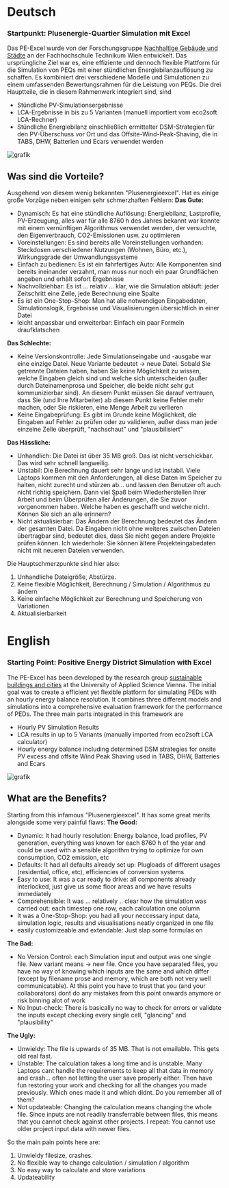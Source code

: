 # Deutsch
### Startpunkt: Plusenergie-Quartier Simulation mit Excel
Das PE-Excel wurde von der Forschungsgruppe [Nachhaltige Gebäude und Städte](https://res.technikum-wien.at/sbc/) an der Fachhochschule Technikum Wien entwickelt. Das ursprüngliche Ziel war es, eine effiziente und dennoch flexible Plattform für die Simulation von PEQs mit einer stündlichen Energiebilanzauflösung zu schaffen. Es kombiniert drei verschiedene Modelle und Simulationen zu einem umfassenden Bewertungsrahmen für die Leistung von PEQs. Die drei Hauptteile, die in diesem Rahmenwerk integriert sind, sind
* Stündliche PV-Simulationsergebnisse 
* LCA-Ergebnisse in bis zu 5 Varianten (manuell importiert vom eco2soft LCA-Rechner)  
* Stündliche Energiebilanz einschließlich ermittelter DSM-Strategien für den PV-Überschuss vor Ort und das Offsite-Wind-Peak-Shaving, die in TABS, DHW, Batterien und Ecars verwendet werden

![grafik](https://user-images.githubusercontent.com/80957185/112003855-9088d400-8b21-11eb-91b0-c3f231016cc3.png)

## Was sind die Vorteile?
Ausgehend von diesem wenig bekannten "Plusenergieexcel". Hat es einige große Vorzüge neben einigen sehr schmerzhaften Fehlern:
**Das Gute:**
* Dynamisch: Es hat eine stündliche Auflösung: Energiebilanz, Lastprofile, PV-Erzeugung, alles war für alle 8760 h des Jahres bekannt war konnte mit einem vernünftigen Algorithmus verwendet werden, der versuchte, den Eigenverbrauch, CO2-Emissionen usw. zu optimieren
* Voreinstellungen: Es sind bereits alle Voreinstellungen vorhanden: Steckdosen verschiedener Nutzungen (Wohnen, Büro, etc.), Wirkungsgrade der Umwandlungssysteme
* Einfach zu bedienen: Es ist ein fahrfertiges Auto: Alle Komponenten sind bereits ineinander verzahnt, man muss nur noch ein paar Grundflächen angeben und erhält sofort Ergebnisse
* Nachvollziehbar: Es ist ... relativ ... klar, wie die Simulation abläuft: jeder Zeitschritt eine Zeile, jede Berechnung eine Spalte
* Es ist ein One-Stop-Shop: Man hat alle notwendigen Eingabedaten, Simulationslogik, Ergebnisse und Visualisierungen übersichtlich in einer Datei
* leicht anpassbar und erweiterbar: Einfach ein paar Formeln draufklatschen
	
**Das Schlechte:**
* Keine Versionskontrolle: Jede Simulationseingabe und -ausgabe war eine einzige Datei. Neue Variante bedeutet -> neue Datei. Sobald Sie getrennte Dateien haben, haben Sie keine Möglichkeit zu wissen, welche Eingaben gleich sind und welche sich unterscheiden (außer durch Dateinamenprosa und Speicher, die beide nicht sehr gut kommunizierbar sind). An diesem Punkt müssen Sie darauf vertrauen, dass Sie (und Ihre Mitarbeiter) ab diesem Punkt keine Fehler mehr machen, oder Sie riskieren, eine Menge Arbeit zu verlieren
* Keine Eingabeprüfung: Es gibt im Grunde keine Möglichkeit, die Eingaben auf Fehler zu prüfen oder zu validieren, außer dass man jede einzelne Zelle überprüft, "nachschaut" und "plausibilisiert"
	
**Das Hässliche:**
* Unhandlich: Die Datei ist über 35 MB groß. Das ist nicht verschickbar. Das wird sehr schnell langweilig.
* Unstabil: Die Berechnung dauert sehr lange und ist instabil. Viele Laptops kommen mit den Anforderungen, all diese Daten im Speicher zu halten, nicht zurecht und stürzen ab... und lassen den Benutzer oft auch nicht richtig speichern. Dann viel Spaß beim Wiederherstellen Ihrer Arbeit und beim Überprüfen aller Änderungen, die Sie zuvor vorgenommen haben. Welche haben es geschafft und welche nicht. Können Sie sich an alle erinnern? 
* Nicht aktualisierbar: Das Ändern der Berechnung bedeutet das Ändern der gesamten Datei. Da Eingaben nicht ohne weiteres zwischen Dateien übertragbar sind, bedeutet dies, dass Sie nicht gegen andere Projekte prüfen können. Ich wiederhole: Sie können ältere Projekteingabedaten nicht mit neueren Dateien verwenden.
	
Die Hauptschmerzpunkte sind hier also:
1. Unhandliche Dateigröße, Abstürze.
2. Keine flexible Möglichkeit, Berechnung / Simulation / Algorithmus zu ändern
3. Keine einfache Möglichkeit zur Berechnung und Speicherung von Variationen
4. Aktualisierbarkeit

# English
### Starting Point: Positive Energy District Simulation with Excel
The PE-Excel has been developed by the research group [sustainable buildings and cities](https://res.technikum-wien.at/sbc/) at the University of Applied Science Vienna. The initial goal was to create a efficient yet flexible platform for simulating PEDs with an hourly energy balance resolution. It combines three different models and simulations into a comprehensive evaluation framework for the performance of PEDs. The three main parts integrated in this framework are
* Hourly PV Simulation Results 
* LCA results in up to 5 Variants (manually imported from eco2soft LCA calculator)  
* Hourly energy balance including determined DSM strategies for onsite PV excess and offsite Wind Peak Shaving used in TABS, DHW, Batteries and Ecars

![grafik](https://user-images.githubusercontent.com/80957185/112003855-9088d400-8b21-11eb-91b0-c3f231016cc3.png)

## What are the Benefits?
Starting from this infamous "Plusenergieexcel". It has some great merits alongside some very painful flaws:
**The Good:**
* Dynamic: It had hourly resolution: Energy balance, load profiles, PV generation, everything was known for each 8760 h of the year and could be used with a sensible algorithm trying to optimize for own consumption, CO2 emission, etc
* Defaults: It had all defaults already set up: Plugloads of different usages (residential, office, etc), efficiencies of conversion systems
* Easy to use: It was a car ready to drive: all components already interlocked, just give us some floor areas and we have results immediately
* Comprehensible: It was … relatively .. clear how the simulation was carried out: each timestep one row, each calculation one column
* It was a One-Stop-Shop: you had all your neccessary input data, simulation logic, results and visualisations neatly organized in one file
* easily customizeable and extendable: Just slap some formulas on
	
**The Bad:**
* No Version Control: each Simulation input and output was one single file. New variant means -> new file. Once you have separated files, you have no way of knowing which inputs are the same and which differ (except by filename prose and memory, which are both not very well communicatable). At this point you have to trust that you (and your collaborators) dont do any mistakes from this point onwards anymore or risk binning alot of work
* No Input-check: There is basically no way to check for errors or validate the inputs except checking every single cell, "glancing" and "plausibility"
	
**The Ugly:**
* Unwieldy: The file is upwards of 35 MB. That is not emailable. This gets old real fast.
* Unstable: The calculation takes a long time and is unstable. Many Laptops cant handle the requirements to keep all that data in memory and crash… often not letting the user save properly either. Then have fun restoring your work and checking for all the changes you made previously. Which ones made it and which didnt. Do you remember all of them? 
* Not updateable: Changing the calculation means changing the whole file. Since inputs are not readily transferrable between files, this means that you cannot check against other projects. I repeat: You cannot use older project input data with newer files.
	
So the main pain points here are:
1. Unwieldy filesize, crashes.
2. No flexible way to change calculation / simulation / algorithm
3. No easy way to calculate and store variations
4. Updateability
